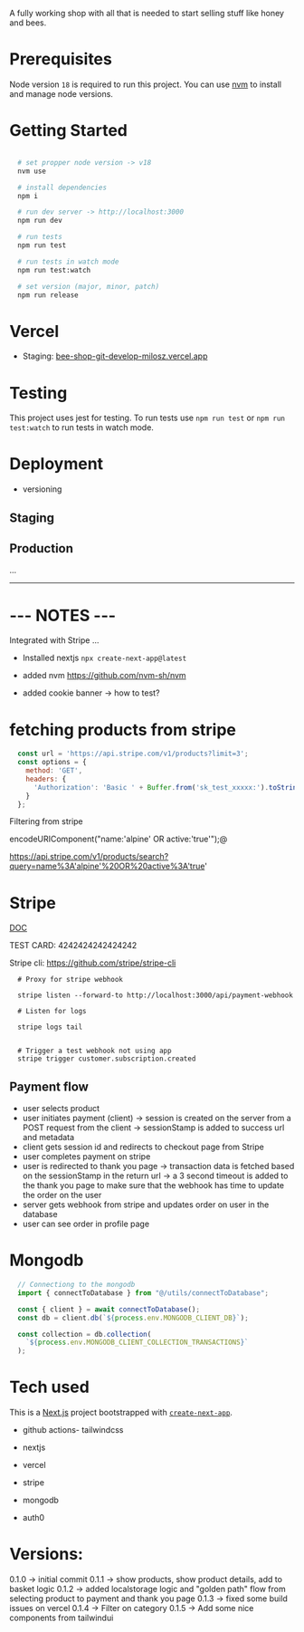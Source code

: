 
A fully working shop with all that is needed to start selling stuff like honey and bees.

# Prerequisites

Node version `18`  is required to run this project. You can use [nvm](https://github.com/nvm-sh/nvm) to install and manage node versions.


# Getting Started

```bash

  # set propper node version -> v18
  nvm use

  # install dependencies
  npm i

  # run dev server -> http://localhost:3000
  npm run dev

  # run tests
  npm run test

  # run tests in watch mode
  npm run test:watch

  # set version (major, minor, patch)
  npm run release


```



# Vercel

- Staging: [bee-shop-git-develop-milosz.vercel.app](bee-shop-git-develop-milosz.vercel.app)


# Testing
This project uses jest for testing. To run tests use `npm run test` or `npm run test:watch` to run tests in watch mode.


# Deployment

- versioning



## Staging

## Production
...



---
# --- NOTES ---




Integrated with
Stripe
…

- Installed nextjs `npx create-next-app@latest`
- added nvm https://github.com/nvm-sh/nvm

- added cookie banner -> how to test?


# fetching products from stripe

```javascript
  const url = 'https://api.stripe.com/v1/products?limit=3';
  const options = {
    method: 'GET',
    headers: {
      'Authorization': 'Basic ' + Buffer.from('sk_test_xxxxx:').toString('base64')
    }
  };
```


Filtering from stripe


  encodeURIComponent("name:'alpine' OR active:'true'");@

  https://api.stripe.com/v1/products/search?query=name%3A'alpine'%20OR%20active%3A'true'



# Stripe
[DOC](https://stripe.com/docs/payments/checkout/pricing-table#embed)

TEST CARD: 4242424242424242

Stripe cli: https://github.com/stripe/stripe-cli

```
  # Proxy for stripe webhook

  stripe listen --forward-to http://localhost:3000/api/payment-webhook

  # Listen for logs

  stripe logs tail


  # Trigger a test webhook not using app
  stripe trigger customer.subscription.created

```

## Payment flow
- user selects product
- user initiates payment (client) -> session is created on the server from a POST request from the client 
  -> sessionStamp is added to success url and metadata 
- client gets session id and redirects to checkout page from Stripe
- user completes payment on stripe
- user is redirected to thank you page
  -> transaction data is fetched based on the sessionStamp in the return url
    -> a 3 second timeout is added to the thank you page to make sure that the webhook has time to update the order on the user 
- server gets webhook from stripe and updates order on user in the database
- user can see order in profile page


# Mongodb


```JavaScript
  // Connectiong to the mongodb
  import { connectToDatabase } from "@/utils/connectToDatabase";

  const { client } = await connectToDatabase();
  const db = client.db(`${process.env.MONGODB_CLIENT_DB}`);

  const collection = db.collection(
    `${process.env.MONGODB_CLIENT_COLLECTION_TRANSACTIONS}`
  );
```


# Tech used

This is a [Next.js](https://nextjs.org/) project bootstrapped with [`create-next-app`](https://github.com/vercel/next.js/tree/canary/packages/create-next-app).


- github actions- tailwindcss
- nextjs
- vercel

- stripe
- mongodb
- auth0


# Versions:
0.1.0 -> initial commit
0.1.1 -> show products, show product details, add to basket logic
0.1.2 -> added localstorage logic and "golden path" flow from selecting product to payment and thank you page
0.1.3 -> fixed some build issues on vercel
0.1.4 -> Filter on category
0.1.5 -> Add some nice components from tailwindui